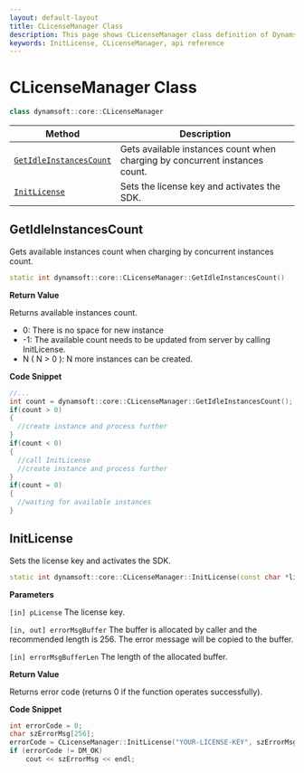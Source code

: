 ```yaml
---
layout: default-layout
title: CLicenseManager Class
description: This page shows CLicenseManager class definition of Dynamsoft Document Normalizer SDK C++ Edition.
keywords: InitLicense, CLicenseManager, api reference
---
```


# CLicenseManager Class

```cpp
class dynamsoft::core::CLicenseManager 
```

| Method | Description |
|--------|-------------|
| [`GetIdleInstancesCount`](#getidleinstancescount) | Gets available instances count when charging by concurrent instances count. |
| [`InitLicense`](#initlicense) | Sets the license key and activates the SDK.|

## GetIdleInstancesCount

Gets available instances count when charging by concurrent instances count.

```cpp
static int dynamsoft::core::CLicenseManager::GetIdleInstancesCount()
```

**Return Value**

Returns available instances count.

- 0: There is no space for new instance  
- -1: The available count needs to be updated from server by calling InitLicense.
- N ( N > 0 ): N more instances can be created.

**Code Snippet**

```cpp
//...
int count = dynamsoft::core::CLicenseManager::GetIdleInstancesCount();
if(count > 0)
{
  //create instance and process further
}
if(count < 0)
{
  //call InitLicense
  //create instance and process further
}
if(count = 0)
{
  //waiting for available instances 
}
```

## InitLicense

Sets the license key and activates the SDK.

```cpp
static int dynamsoft::core::CLicenseManager::InitLicense(const char *license, char errorMsgBuffer[], const int errorMsgBufferLen) 
```

**Parameters**

`[in] pLicense` The license key.

`[in, out] errorMsgBuffer` The buffer is allocated by caller and the recommended length is 256. The error message will be copied to the buffer.

`[in] errorMsgBufferLen` The length of the allocated buffer.

**Return Value**

Returns error code (returns 0 if the function operates successfully).

**Code Snippet**

```cpp
int errorCode = 0;
char szErrorMsg[256];
errorCode = CLicenseManager::InitLicense("YOUR-LICENSE-KEY", szErrorMsg, 256);
if (errorCode != DM_OK)
    cout << szErrorMsg << endl;
